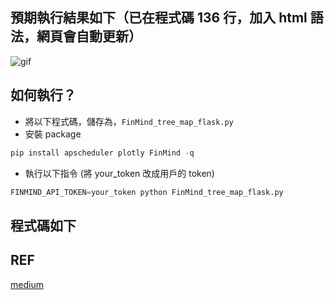 ## 預期執行結果如下（已在程式碼 136 行，加入 html 語法，網頁會自動更新）

![gif](https://finmind.github.io/images/snapshot_treemap.gif)

## 如何執行？
* 將以下程式碼，儲存為，`FinMind_tree_map_flask.py`
* 安裝 package

```python
pip install apscheduler plotly FinMind -q
```

* 執行以下指令 (將 your_token 改成用戶的 token)

```python
FINMIND_API_TOKEN=your_token python FinMind_tree_map_flask.py
```


## 程式碼如下
<script src="https://gist.github.com/linsamtw/af68df2690b01469f3a0a726e67aff39.js"></script>

## REF
[medium](https://medium.com/finmind/python-%E5%8D%B3%E6%99%82%E8%B3%87%E6%96%99-pipeline-%E4%BB%A5%E7%89%88%E5%A1%8A%E5%9C%96x%E5%8D%B3%E6%99%82%E8%82%A1%E5%B8%82%E8%B3%87%E6%96%99%E7%82%BA%E4%BE%8B-a55de908dd5b)

